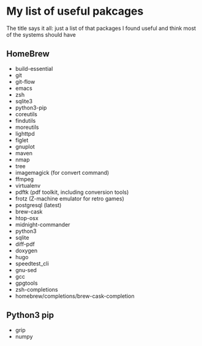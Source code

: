 My list of useful pakcages
==========================

The title says it all: just a list of that packages I found useful and think
most of the systems should have


HomeBrew
--------

- build-essential
- git
- git-flow
- emacs
- zsh
- sqlite3
- python3-pip
- coreutils
- findutils
- moreutils
- lighttpd
- figlet
- gnuplot
- maven
- nmap
- tree
- imagemagick (for convert command)
- ffmpeg
- virtualenv
- pdftk (pdf toolkit, including conversion tools)
- frotz (Z-machine emulator for retro games)
- postgresql (latest)
- brew-cask
- htop-osx
- midnight-commander
- python3
- sqlite
- diff-pdf
- doxygen
- hugo
- speedtest_cli
- gnu-sed
- gcc
- gpgtools
- zsh-completions
- homebrew/completions/brew-cask-completion


Python3 pip
-----------

- grip
- numpy

